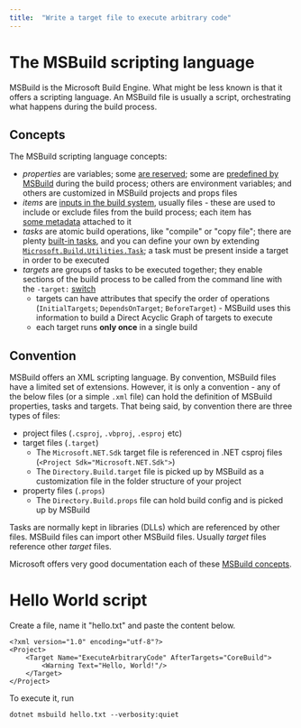```yaml
---
title:  "Write a target file to execute arbitrary code"
---
```


# The MSBuild scripting language

MSBuild is the Microsoft Build Engine. What might be less known is that it offers a scripting language. An MSBuild file is usually a script, orchestrating what happens during the build process.

## Concepts

The MSBuild scripting language concepts:
- *properties* are variables; some [are reserved](https://learn.microsoft.com/en-us/visualstudio/msbuild/common-msbuild-project-properties); some are [predefined by MSBuild](https://learn.microsoft.com/en-us/visualstudio/msbuild/msbuild-reserved-and-well-known-properties) during the build process; others are environment variables; and others are customized in MSBuild projects and props files
- *items* are [inputs in the build system](https://learn.microsoft.com/en-us/visualstudio/msbuild/common-msbuild-project-items), usually files - these are used to include or exclude files from the build process; each item has [some metadata](https://learn.microsoft.com/en-us/visualstudio/msbuild/msbuild-well-known-item-metadata) attached to it
- *tasks* are atomic build operations, like "compile" or "copy file"; there are plenty [built-in tasks](https://learn.microsoft.com/en-us/visualstudio/msbuild/msbuild-task-reference), and you can define your own by extending [`Microsoft.Build.Utilities.Task`](https://learn.microsoft.com/en-us/dotnet/api/microsoft.build.utilities.task); a task must be present inside a target in order to be executed
- *targets* are groups of tasks to be executed together; they enable sections of the build process to be called from the command line with the `-target:` [switch](https://learn.microsoft.com/en-us/visualstudio/msbuild/msbuild-command-line-reference)
  - targets can have attributes that specify the order of operations (`InitialTargets`; `DependsOnTarget`; `BeforeTarget`) - MSBuild uses this information to build a Direct Acyclic Graph of targets to execute
  - each target runs **only once** in a single build

## Convention

MSBuild offers an XML scripting language. By convention, MSBuild files have a limited set of extensions. However, it is only a convention - any of the below files (or a simple `.xml` file) can hold the definition of MSBuild properties, tasks and targets. That being said, by convention there are three types of files:
- project files (`.csproj`, `.vbproj`, `.esproj` etc)
- target files (`.target`)
  - The `Microsoft.NET.Sdk` target file is referenced in .NET csproj files (`<Project Sdk="Microsoft.NET.Sdk">`)
  - The `Directory.Build.target` file is picked up by MSBuild as a customization file in the folder structure of your project
- property files (`.props`)
  - The `Directory.Build.props` file can hold build config and is picked up by MSBuild

Tasks are normally kept in libraries (DLLs) which are referenced by other files.
MSBuild files can import other MSBuild files. Usually *target* files reference other *target* files.

Microsoft offers very good documentation each of these [MSBuild concepts](https://learn.microsoft.com/en-us/visualstudio/msbuild/msbuild-concepts).

# Hello World script

Create a file, name it "hello.txt" and paste the content below.

```
<?xml version="1.0" encoding="utf-8"?>
<Project>
	<Target Name="ExecuteArbitraryCode" AfterTargets="CoreBuild">
		<Warning Text="Hello, World!"/>
	</Target>
</Project>
```

To execute it, run

```
dotnet msbuild hello.txt --verbosity:quiet
```

